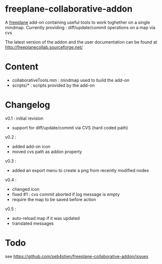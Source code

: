 freeplane-collaborative-addon
=============================

A [freeplane](http://freeplane.sourceforge.net/) add-on containing useful tools to work toghether on a single mindmap.
Currently providing : diff/update/commit operations on a map via cvs

The latest version of the addon and the user documentation can be found at http://freeplanecollab.sourceforge.net/


Content
=============================

- collaborativeTools.mm : mindmap used to build the add-on
- scripts/* : scripts provided by the add-on


Changelog
=============================

v0.1 : initial revision
* support for diff/update/commit via CVS (hard coded path)

v0.2 :
- added add-on icon
- moved cvs path as addon property

v0.3 :
- added an export menu to create a png from recently modified nodes

v0.4 :
- changed icon
- fixed #1 : cvs commit aborted if log message is empty
- require the map to be saved before action

v0.5 :
- auto-reload map if it was updated
- translated messages

Todo
=============================

see https://github.com/seb4stien/freeplane-collaborative-addon/issues 